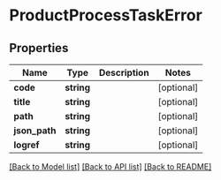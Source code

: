# ProductProcessTaskError

## Properties
Name | Type | Description | Notes
------------ | ------------- | ------------- | -------------
**code** | **string** |  | [optional] 
**title** | **string** |  | [optional] 
**path** | **string** |  | [optional] 
**json_path** | **string** |  | [optional] 
**logref** | **string** |  | [optional] 

[[Back to Model list]](../../README.md#documentation-for-models) [[Back to API list]](../../README.md#documentation-for-api-endpoints) [[Back to README]](../../README.md)

